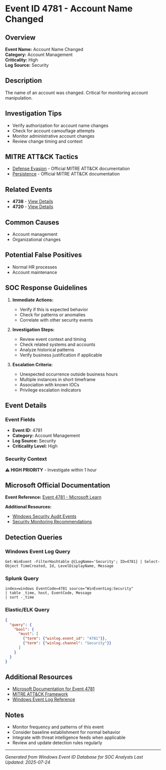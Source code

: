 # Event ID 4781 - Account Name Changed

## Overview
**Event Name:** Account Name Changed  
**Category:** Account Management  
**Criticality:** High  
**Log Source:** Security  

## Description
The name of an account was changed. Critical for monitoring account manipulation.

## Investigation Tips
- Verify authorization for account name changes
- Check for account camouflage attempts
- Monitor administrative account changes
- Review change timing and context

## MITRE ATT&CK Tactics
- [Defense Evasion](https://attack.mitre.org/tactics/TA0005/) - Official MITRE ATT&CK documentation
- [Persistence](https://attack.mitre.org/tactics/TA0003/) - Official MITRE ATT&CK documentation

## Related Events
- **4738** - [View Details](4738.md)
- **4720** - [View Details](4720.md)

## Common Causes
- Account management
- Organizational changes

## Potential False Positives
- Normal HR processes
- Account maintenance

## SOC Response Guidelines
1. **Immediate Actions:**
   - Verify if this is expected behavior
   - Check for patterns or anomalies
   - Correlate with other security events

2. **Investigation Steps:**
   - Review event context and timing
   - Check related systems and accounts
   - Analyze historical patterns
   - Verify business justification if applicable

3. **Escalation Criteria:**
   - Unexpected occurrence outside business hours
   - Multiple instances in short timeframe
   - Association with known IOCs
   - Privilege escalation indicators

## Event Details

### Event Fields
- **Event ID:** 4781
- **Category:** Account Management
- **Log Source:** Security
- **Criticality Level:** High

### Security Context
⚠️ **HIGH PRIORITY** - Investigate within 1 hour

## Microsoft Official Documentation
**Event Reference:** [Event 4781 - Microsoft Learn](https://learn.microsoft.com/en-us/previous-versions/windows/it-pro/windows-10/security/threat-protection/auditing/event-4781)

**Additional Resources:**
- [Windows Security Audit Events](https://learn.microsoft.com/en-us/windows/security/threat-protection/auditing/audit-events)
- [Security Monitoring Recommendations](https://learn.microsoft.com/en-us/windows-server/identity/ad-ds/plan/appendix-l--events-to-monitor)

## Detection Queries

### Windows Event Log Query
```
Get-WinEvent -FilterHashtable @{LogName='Security'; ID=4781} | Select-Object TimeCreated, Id, LevelDisplayName, Message
```

### Splunk Query
```spl
index=windows EventCode=4781 source="WinEventLog:Security"
| table _time, host, EventCode, Message
| sort -_time
```

### Elastic/ELK Query
```json
{
  "query": {
    "bool": {
      "must": [
        {"term": {"winlog.event_id": "4781"}},
        {"term": {"winlog.channel": "Security"}}
      ]
    }
  }
}
```

## Additional Resources
- [Microsoft Documentation for Event 4781](https://docs.microsoft.com/en-us/windows/security/threat-protection/auditing/event-4781)
- [MITRE ATT&CK Framework](https://attack.mitre.org/)
- [Windows Event Log Reference](https://docs.microsoft.com/en-us/windows/win32/eventlog/event-logging)

## Notes
- Monitor frequency and patterns of this event
- Consider baseline establishment for normal behavior
- Integrate with threat intelligence feeds when applicable
- Review and update detection rules regularly

---
*Generated from Windows Event ID Database for SOC Analysts*
*Last Updated: 2025-07-24*